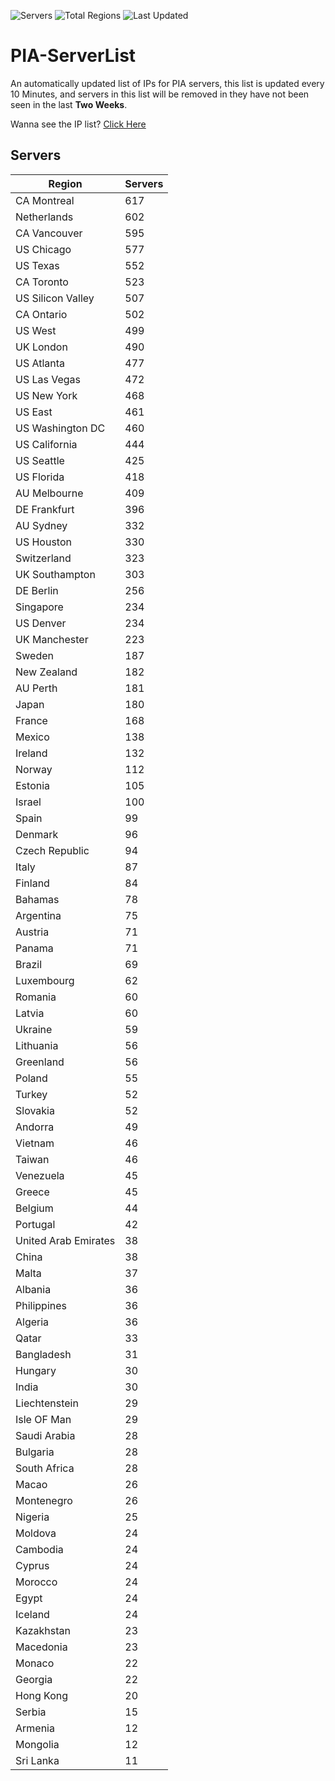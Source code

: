 ![Servers](https://img.shields.io/badge/Servers-16,135-darkgreen)
![Total Regions](https://img.shields.io/badge/Total_Regions-97-darkgreen)
![Last Updated](https://img.shields.io/badge/Last_Updated-April_30_2024_18:20_EDT-darkgreen)

# PIA-ServerList
An automatically updated list of IPs for PIA servers, this list is updated every 10 Minutes, and servers in this list will be removed in they have not been seen in the last **Two Weeks**.

Wanna see the IP list? [Click Here](./servers.json)

## Servers
| Region               | Servers |
|----------------------|---------|
| CA Montreal | 617 |
| Netherlands | 602 |
| CA Vancouver | 595 |
| US Chicago | 577 |
| US Texas | 552 |
| CA Toronto | 523 |
| US Silicon Valley | 507 |
| CA Ontario | 502 |
| US West | 499 |
| UK London | 490 |
| US Atlanta | 477 |
| US Las Vegas | 472 |
| US New York | 468 |
| US East | 461 |
| US Washington DC | 460 |
| US California | 444 |
| US Seattle | 425 |
| US Florida | 418 |
| AU Melbourne | 409 |
| DE Frankfurt | 396 |
| AU Sydney | 332 |
| US Houston | 330 |
| Switzerland | 323 |
| UK Southampton | 303 |
| DE Berlin | 256 |
| Singapore | 234 |
| US Denver | 234 |
| UK Manchester | 223 |
| Sweden | 187 |
| New Zealand | 182 |
| AU Perth | 181 |
| Japan | 180 |
| France | 168 |
| Mexico | 138 |
| Ireland | 132 |
| Norway | 112 |
| Estonia | 105 |
| Israel | 100 |
| Spain | 99 |
| Denmark | 96 |
| Czech Republic | 94 |
| Italy | 87 |
| Finland | 84 |
| Bahamas | 78 |
| Argentina | 75 |
| Austria | 71 |
| Panama | 71 |
| Brazil | 69 |
| Luxembourg | 62 |
| Romania | 60 |
| Latvia | 60 |
| Ukraine | 59 |
| Lithuania | 56 |
| Greenland | 56 |
| Poland | 55 |
| Turkey | 52 |
| Slovakia | 52 |
| Andorra | 49 |
| Vietnam | 46 |
| Taiwan | 46 |
| Venezuela | 45 |
| Greece | 45 |
| Belgium | 44 |
| Portugal | 42 |
| United Arab Emirates | 38 |
| China | 38 |
| Malta | 37 |
| Albania | 36 |
| Philippines | 36 |
| Algeria | 36 |
| Qatar | 33 |
| Bangladesh | 31 |
| Hungary | 30 |
| India | 30 |
| Liechtenstein | 29 |
| Isle OF Man | 29 |
| Saudi Arabia | 28 |
| Bulgaria | 28 |
| South Africa | 28 |
| Macao | 26 |
| Montenegro | 26 |
| Nigeria | 25 |
| Moldova | 24 |
| Cambodia | 24 |
| Cyprus | 24 |
| Morocco | 24 |
| Egypt | 24 |
| Iceland | 24 |
| Kazakhstan | 23 |
| Macedonia | 23 |
| Monaco | 22 |
| Georgia | 22 |
| Hong Kong | 20 |
| Serbia | 15 |
| Armenia | 12 |
| Mongolia | 12 |
| Sri Lanka | 11 |